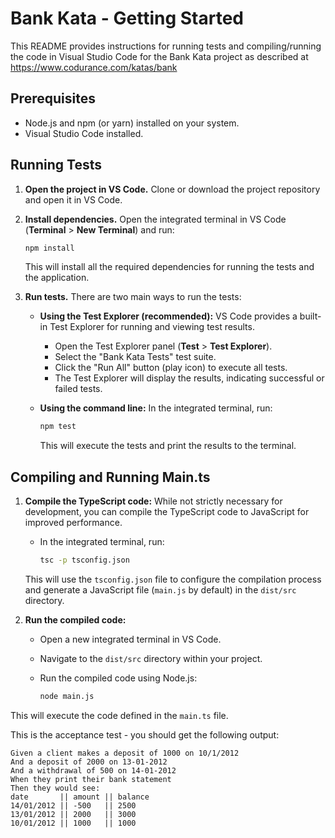 # Bank Kata - Getting Started

This README provides instructions for running tests and compiling/running the code in Visual Studio Code for the Bank Kata project as described at https://www.codurance.com/katas/bank

## Prerequisites

- Node.js and npm (or yarn) installed on your system.
- Visual Studio Code installed.

## Running Tests

1. **Open the project in VS Code.** Clone or download the project repository and open it in VS Code.
2. **Install dependencies.** Open the integrated terminal in VS Code (**Terminal** > **New Terminal**) and run:

   ```bash
   npm install
   ```

   This will install all the required dependencies for running the tests and the application.
3. **Run tests.** There are two main ways to run the tests:

   - **Using the Test Explorer (recommended):** VS Code provides a built-in Test Explorer for running and viewing test results.
     - Open the Test Explorer panel (**Test** > **Test Explorer**).
     - Select the "Bank Kata Tests" test suite.
     - Click the "Run All" button (play icon) to execute all tests.
     - The Test Explorer will display the results, indicating successful or failed tests.

   - **Using the command line:** In the integrated terminal, run:

     ```bash
     npm test
     ```

     This will execute the tests and print the results to the terminal.

## Compiling and Running Main.ts

1. **Compile the TypeScript code:** While not strictly necessary for development, you can compile the TypeScript code to JavaScript for improved performance.
   - In the integrated terminal, run:

     ```bash
     tsc -p tsconfig.json
     ```

   This will use the `tsconfig.json` file to configure the compilation process and generate a JavaScript file (`main.js` by default) in the `dist/src` directory.
2. **Run the compiled code:**
   - Open a new integrated terminal in VS Code.
   - Navigate to the `dist/src` directory within your project.
   - Run the compiled code using Node.js:

     ```bash
     node main.js
     ```

This will execute the code defined in the `main.ts` file.

This is the acceptance test - you should get the following output:

```
Given a client makes a deposit of 1000 on 10/1/2012
And a deposit of 2000 on 13-01-2012
And a withdrawal of 500 on 14-01-2012
When they print their bank statement
Then they would see:
date       || amount || balance 
14/01/2012 || -500   || 2500    
13/01/2012 || 2000   || 3000    
10/01/2012 || 1000   || 1000 
